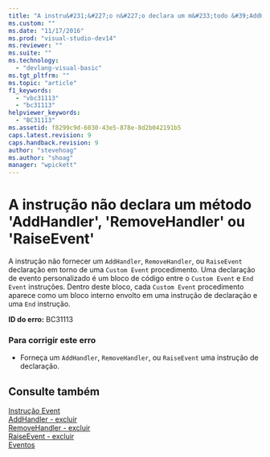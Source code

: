 ```yaml
---
title: "A instru&#231;&#227;o n&#227;o declara um m&#233;todo &#39;AddHandler&#39;, &#39;RemoveHandler&#39; ou &#39;RaiseEvent&#39; | Microsoft Docs"
ms.custom: ""
ms.date: "11/17/2016"
ms.prod: "visual-studio-dev14"
ms.reviewer: ""
ms.suite: ""
ms.technology: 
  - "devlang-visual-basic"
ms.tgt_pltfrm: ""
ms.topic: "article"
f1_keywords: 
  - "vbc31113"
  - "bc31113"
helpviewer_keywords: 
  - "BC31113"
ms.assetid: f8299c9d-6030-43e5-878e-8d2b042191b5
caps.latest.revision: 9
caps.handback.revision: 9
author: "stevehoag"
ms.author: "shoag"
manager: "wpickett"
---
```

# A instru&#231;&#227;o n&#227;o declara um m&#233;todo &#39;AddHandler&#39;, &#39;RemoveHandler&#39; ou &#39;RaiseEvent&#39;
A instrução não fornecer um `AddHandler`, `RemoveHandler`, ou `RaiseEvent` declaração em torno de uma `Custom Event` procedimento. Uma declaração de evento personalizado é um bloco de código entre o `Custom Event` e `End Event` instruções. Dentro deste bloco, cada `Custom Event` procedimento aparece como um bloco interno envolto em uma instrução de declaração e uma `End` instrução.  
  
 **ID do erro:** BC31113  
  
### Para corrigir este erro  
  
-   Forneça um `AddHandler`, `RemoveHandler`, ou `RaiseEvent` uma instrução de declaração.  
  
## Consulte também  
 [Instrução Event](../../visual-basic/language-reference/statements/event-statement.md)   
 [AddHandler \- excluir](http://msdn.microsoft.com/pt-br/fc464cf8-582c-48a6-a9c2-185c4c3d5ff8)   
 [RemoveHandler \- excluir](http://msdn.microsoft.com/pt-br/35c17f61-6e22-4b87-b6e1-3ed0c27a88a0)   
 [RaiseEvent \- excluir](http://msdn.microsoft.com/pt-br/7f765da0-5491-40b6-9ed5-24c98f9daad9)   
 [Eventos](../../visual-basic/programming-guide/language-features/events/events.md)